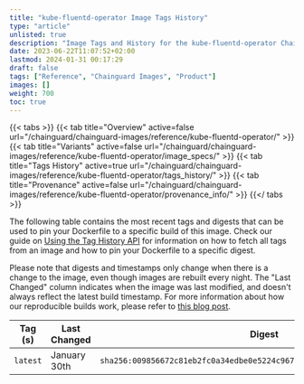 ```yaml
---
title: "kube-fluentd-operator Image Tags History"
type: "article"
unlisted: true
description: "Image Tags and History for the kube-fluentd-operator Chainguard Image"
date: 2023-06-22T11:07:52+02:00
lastmod: 2024-01-31 00:17:29
draft: false
tags: ["Reference", "Chainguard Images", "Product"]
images: []
weight: 700
toc: true
---
```


{{< tabs >}}
{{< tab title="Overview" active=false url="/chainguard/chainguard-images/reference/kube-fluentd-operator/" >}}
{{< tab title="Variants" active=false url="/chainguard/chainguard-images/reference/kube-fluentd-operator/image_specs/" >}}
{{< tab title="Tags History" active=true url="/chainguard/chainguard-images/reference/kube-fluentd-operator/tags_history/" >}}
{{< tab title="Provenance" active=false url="/chainguard/chainguard-images/reference/kube-fluentd-operator/provenance_info/" >}}
{{</ tabs >}}

The following table contains the most recent tags and digests that can be used to pin your Dockerfile to a specific build of this image. Check our guide on [Using the Tag History API](/chainguard/chainguard-images/using-the-tag-history-api/) for information on how to fetch all tags from an image and how to pin your Dockerfile to a specific digest.

Please note that digests and timestamps only change when there is a change to the image, even though images are rebuilt every night. The "Last Changed" column indicates when the image was last modified, and doesn't always reflect the latest build timestamp. For more information about how our reproducible builds work, please refer to [this blog post](https://www.chainguard.dev/unchained/reproducing-chainguards-reproducible-image-builds).

| Tag (s)   | Last Changed | Digest                                                                    |
|-----------|--------------|---------------------------------------------------------------------------|
|  `latest` | January 30th | `sha256:009856672c81eb2fc0a34edbe0e5224c967dbf5ab094566cdca5afd170c848f6` |

